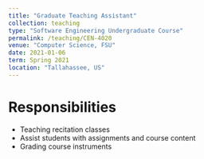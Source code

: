 ```yaml
---
title: "Graduate Teaching Assistant"
collection: teaching
type: "Software Engineering Undergraduate Course"
permalink: /teaching/CEN-4020
venue: "Computer Science, FSU"
date: 2021-01-06
term: Spring 2021
location: "Tallahassee, US"
---
```


Responsibilities
======
* Teaching recitation classes
* Assist students with assignments and course content
* Grading course instruments
